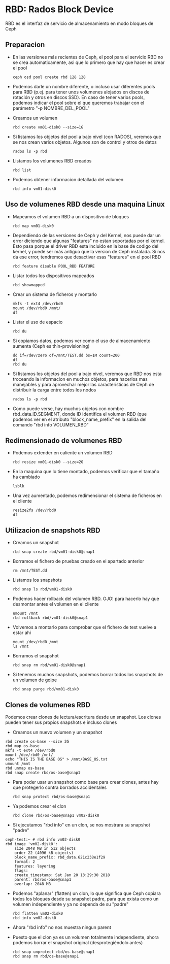 # RBD: Rados Block Device

RBD es el interfaz de servicio de almacenamiento en modo bloques de Ceph

## Preparacion

  * En las versiones más recientes de Ceph, el pool para el servicio RBD no se crea automaticamente, asi que lo primero que hay que hacer es crear el pool

        ceph osd pool create rbd 128 128

  * Podemos darle un nombre diferente, o incluso usar diferentes pools para RBD (p.ej. para tener unos volumenes alojados en discos de rotación y otros en discos SSD). En caso de tener varios pools, podemos indicar el pool sobre el que queremos trabajar con el parámetro "-p NOMBRE_DEL_POOL"

  * Creamos un volumen

        rbd create vm01-disk0 --size=1G

  * Si listamos los objetos del pool a bajo nivel (con RADOS), veremos que se nos crean varios objetos. Algunos son de control y otros de datos

        rados ls -p rbd

  * Listamos los volumenes RBD creados

        rbd list

  * Podemos obtener informacion detallada del volumen

        rbd info vm01-disk0

## Uso de volumenes RBD desde una maquina Linux

  * Mapeamos el volumen RBD a un dispositivo de bloques

        rbd map vm01-disk0

  * Dependiendo de las versiones de Ceph y del Kernel, nos puede dar un error diciendo que algunas "features" no estan soportadas por el kernel. Esto pasa porque el driver RBD esta incluido en la base de codigo del kernel, y puede ser más antiguo que la version de Ceph instalada. Si nos da ese error, tendremos que desactivar esas "features" en el pool RBD

        rbd feature disable POOL_RBD FEATURE

  * Listar todos los dispositivos mapeados

        rbd showmapped

  * Crear un sistema de ficheros y montarlo

        mkfs -t ext4 /dev/rbd0
        mount /dev/rbd0 /mnt/
        df

  * Listar el uso de espacio

        rbd du

  * Si copiamos datos, podemos ver como el uso de almacenamiento aumenta (Ceph es thin-provisioning)

        dd if=/dev/zero of=/mnt/TEST.dd bs=1M count=200
        df
        rbd du

  * Si listamos los objetos del pool a bajo nivel, veremos que RBD nos esta troceando la informacion en muchos objetos, para hacerlos mas manejables y para aprovechar mejor las caracteristicas de Ceph de distribuir la carga entre todos los nodos

        rados ls -p rbd

  * Como puede verse, hay muchos objetos con nombre rbd_data.ID.SEGMENT, donde ID identifica el volumen RBD (que podemos ver en el atributo "block_name_prefix" en la salida del comando "rbd info VOLUMEN_RBD"

## Redimensionado de volumenes RBD

  * Podemos extender en caliente un volumen RBD

        rbd resize vm01-disk0 --size=2G

  * En la maquina que lo tiene montado, podemos verificar que el tamaño ha cambiado

        lsblk

  * Una vez aumentado, podemos redimensionar el sistema de ficheros en el cliente

        resize2fs /dev/rbd0
        df

## Utilizacion de snapshots RBD

  * Creamos un snapshot

        rbd snap create rbd/vm01-disk0@snap1

  * Borramos el fichero de pruebas creado en el apartado anterior

        rm /mnt/TEST.dd

  * Listamos los snapshots

        rbd snap ls rbd/vm01-disk0

  * Podemos hacer rollback del volumen RBD. OJO! para hacerlo hay que desmontar antes el volumen en el cliente

        umount /mnt
        rbd rollback rbd/vm01-disk0@snap1 

  * Volvemos a montarlo para comprobar que el fichero de test vuelve a estar ahi

        mount /dev/rbd0 /mnt
        ls /mnt

  * Borramos el snapshot

        rbd snap rm rbd/vm01-disk0@snap1

  * Si tenemos muchos snapshots, podemos borrar todos los snapshots de un volumen de golpe

        rbd snap purge rbd/vm01-disk0

## Clones de volumenes RBD 

Podemos crear clones de lectura/escritura desde un snapshot. Los clones pueden tener sus propios snapshots e incluso clones

  * Creamos un nuevo volumen y un snapshot

```
rbd create os-base --size 2G
rbd map os-base
mkfs -t ext4 /dev/rbd0
mount /dev/rbd0 /mnt/
echo "THIS IS THE BASE OS" > /mnt/BASE_OS.txt
umount /mnt
rbd unmap os-base
rbd snap create rbd/os-base@snap1
```

  * Para poder usar un snapshot como base para crear clones, antes hay que protegerlo contra borrados accidentales

        rbd snap protect rbd/os-base@snap1

  * Ya podemos crear el clon

        rbd clone rbd/os-base@snap1 vm02-disk0

  * Si ejecutamos "rbd info" en un clon, se nos mostrara su snapshot "padre"

```
ceph-test:~ # rbd info vm02-disk0
rbd image 'vm02-disk0':
	size 2048 MB in 512 objects
	order 22 (4096 kB objects)
	block_name_prefix: rbd_data.621c238e1f29
	format: 2
	features: layering
	flags: 
	create_timestamp: Sat Jan 20 13:29:30 2018
	parent: rbd/os-base@snap1
	overlap: 2048 MB
```

  * Podemos "aplanar" (flatten) un clon, lo que significa que Ceph copiara todos los bloques desde su snapshot padre, para que exista como un volumen independiente y ya no dependa de su "padre"

        rbd flatten vm02-disk0
        rbd info vm02-disk0 

  * Ahora "rbd info" no nos muestra ningun parent

  * Puesto que el clon ya es un volumen totalmente independiente, ahora podemos borrar el snapshot original (desprotegiéndolo antes)

        rbd snap unprotect rbd/os-base@snap1
        rbd snap rm rbd/os-base@snap1


